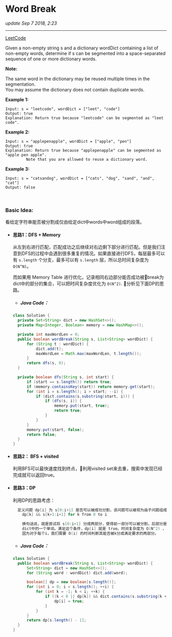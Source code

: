 # Word Break
_update Sep 7 2018, 2:23_

---
[LeetCode](https://leetcode.com/problems/word-break/description/)

Given a non-empty string s and a dictionary wordDict containing a list of non-empty words, determine if s can be segmented into a space-separated sequence of one or more dictionary words.

**Note:**

The same word in the dictionary may be reused multiple times in the segmentation.  
You may assume the dictionary does not contain duplicate words.

**Example 1:**

    Input: s = "leetcode", wordDict = ["leet", "code"]
    Output: true
    Explanation: Return true because "leetcode" can be segmented as "leet code".

**Example 2:**

    Input: s = "applepenapple", wordDict = ["apple", "pen"]
    Output: true
    Explanation: Return true because "applepenapple" can be segmented as "apple pen apple".
             Note that you are allowed to reuse a dictionary word.

**Example 3:**

    Input: s = "catsandog", wordDict = ["cats", "dog", "sand", "and", "cat"]
    Output: false

<br/>

### Basic Idea:
看给定字符串能否被分割成仅由给定dict中words中word组成的段落。

* #### 思路1：DFS + Memory
  从左到右进行匹配，匹配成功之后继续对右边剩下部分进行匹配。但是我们注意到DFS的过程中会遇到很多重复的情况。如果直接进行DFS，每层最多可以有 `s.length` 个分支，最多可以有 `s.length` 层，所以总时间复杂度为 `O(N^N)`。

  而如果用 Memory Table 进行优化，记录相同右边部分能否成功被break为dict中的部分的集合，可以把时间复杂度优化为 `O(N^2)`. 分析见下面DP的思路。

  * ##### Java Code：
  ```java
  class Solution {
    private Set<String> dict = new HashSet<>();
    private Map<Integer, Boolean> memory = new HashMap<>();

    private int maxWordLen = 0;
    public boolean wordBreak(String s, List<String> wordDict) {
        for (String t : wordDict) {
            dict.add(t);
            maxWordLen = Math.max(maxWordLen, t.length());
        }
        return dfs(s, 0);
    }

    private boolean dfs(String s, int start) {
        if (start == s.length()) return true;
        if (memory.containsKey(start)) return memory.get(start);
        for (int i = s.length(); i > start; --i) {
            if (dict.contains(s.substring(start, i))) {
                if (dfs(s, i)) {
                    memory.put(start, true);
                    return true;
                }
            }
        }
        memory.put(start, false);
        return false;
    }
  }
  ```
* #### 思路2： BFS + visited
  利用BFS可以最快速度找到终点，利用visited set来去重，搜索中发现已经完成就可以返回true。

* #### 思路3：DP
  利用DP的思路考虑：
  ```c
    定义问题 dp[i] 为 s[0:i+1] 是否可以被成功分割，该问题可以被视为由子问题组成：
      dp[k] && s[k+1:i+1] for k from 0 to i

      换句话说，就是尝试将 s[0:i+1] 分成两部分，使得前一部分可以被分割，后部分是
      dict中的一个单词。满足这个条件，dp[i] 就是 true。时间复杂度为 O(N^2) ，
      因为对于每个i，我们需要 O(i) 的时间判断其能否被k分成满足要求的两部分。
  ```

  * ##### Java Code：
  ```java
  class Solution {
    public boolean wordBreak(String s, List<String> wordDict) {
        Set<String> dict = new HashSet<>();
        for (String word : wordDict) dict.add(word);

        boolean[] dp = new boolean[s.length()];
        for (int i = 0; i < s.length(); ++i) {
            for (int k = -1; k < i; ++k) {
                if ((k < 0 || dp[k]) && dict.contains(s.substring(k + 1, i + 1))) {
                    dp[i] = true;
                }
            }
        }
        return dp[s.length() - 1];
    }
  }
  ```
